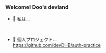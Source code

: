 ### Welcome! Doo's devland


- 💬 私は...
<br/>

- 📝 個人プロジェクト...
<br/>https://github.com/devDHB/auth-practice
